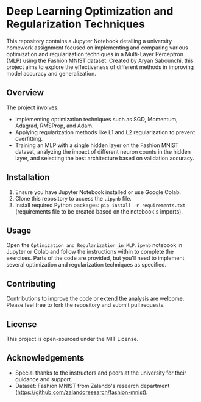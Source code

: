 # Deep Learning Optimization and Regularization Techniques

This repository contains a Jupyter Notebook detailing a university homework assignment focused on implementing and comparing various optimization and regularization techniques in a Multi-Layer Perceptron (MLP) using the Fashion MNIST dataset. Created by Aryan Sabounchi, this project aims to explore the effectiveness of different methods in improving model accuracy and generalization.

## Overview

The project involves:
- Implementing optimization techniques such as SGD, Momentum, Adagrad, RMSProp, and Adam.
- Applying regularization methods like L1 and L2 regularization to prevent overfitting.
- Training an MLP with a single hidden layer on the Fashion MNIST dataset, analyzing the impact of different neuron counts in the hidden layer, and selecting the best architecture based on validation accuracy.

## Installation

1. Ensure you have Jupyter Notebook installed or use Google Colab.
2. Clone this repository to access the `.ipynb` file.
3. Install required Python packages: `pip install -r requirements.txt` (requirements file to be created based on the notebook's imports).

## Usage

Open the `Optimization_and_Regularization_in_MLP.ipynb` notebook in Jupyter or Colab and follow the instructions within to complete the exercises. Parts of the code are provided, but you'll need to implement several optimization and regularization techniques as specified.

## Contributing

Contributions to improve the code or extend the analysis are welcome. Please feel free to fork the repository and submit pull requests.

## License

This project is open-sourced under the MIT License.

## Acknowledgements

- Special thanks to the instructors and peers at the university for their guidance and support.
- Dataset: Fashion MNIST from Zalando's research department (https://github.com/zalandoresearch/fashion-mnist).
